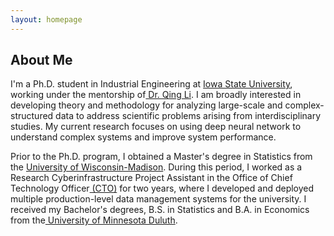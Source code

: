 ```yaml
---
layout: homepage
---
```


## About Me

<!-- I'm a <a href="https://med.nyu.edu/departments-institutes/population-health/divisions-sections-centers/biostatistics/" target="_blank"> Statistics</a> Ph.D. candidate at <a href="https://www.nyu.edu/" target="_blank"> New York University</a>, -->
I'm a Ph.D. student in Industrial Engineering at <a href="https://www.imse.iastate.edu/" target="_blank"> Iowa State University</a>, working under the mentorship of<a href="https://www.engineering.iastate.edu/people/profile/qlijane/" target="_blank"> Dr. Qing Li</a>. I am broadly interested in developing theory and methodology for analyzing large-scale and complex-structured data to address scientific problems arising from interdisciplinary studies. My current research focuses on using deep neural network to understand complex systems and improve system performance.

Prior to the Ph.D. program, I obtained a Master's degree in Statistics from the <a href="https://cdis.wisc.edu/" target = "_blank"> University of Wisconsin-Madison</a>. During this period, I worked as a Research Cyberinfrastructure Project Assistant in the Office of Chief Technology Officer<a href="https://it.wisc.edu/about/division-of-information-technology/research-cyberinfrastructure-2/" target="_blank"> (CTO)</a> for two years, where I developed and deployed multiple production-level data management systems for the university. I received my Bachelor's degrees, B.S. in Statistics and B.A. in Economics from the<a href="https://www.d.umn.edu/" target = "_blank"> University of Minnesota Duluth</a>.

<!-- 

Outside of academia, I began my journey as a professional swimmer at the age of 5 and went on to achieve several regional and national championships. I'm also passionate about Chinese calligraphy, and my artwork has been exhibited in top galleries and museums including the <a href="http://www.namoc.org/" target="_blank"> National Art Museum of China (Beijing)</a>. In addition, I am also interested in oil painting, and aeromodelling.  -->




